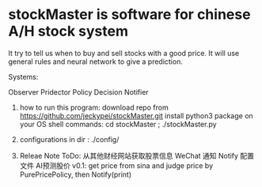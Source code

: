# stockMaster is software for chinese A/H stock system
It try to tell us when to buy and sell stocks with a good price.
It will use general rules and neural network to give a prediction.

Systems:

Observer Pridector Policy Decision Notifier

1. how to run this program:
  download repo from https://github.com/jeckypei/stockMaster.git
  install python3 package on your OS
  shell commands: cd stockMaster ; ./stockMaster.py

2. configurations
  in dir : ./config/
3. Releae Note
ToDo:
 从其他财经网站获取股票信息
 WeChat 通知
 Notify 配置文件 
 AI预测股价 
v0.1:
 get price from sina and judge price by PurePricePolicy, then Notify(print)




